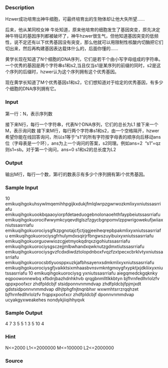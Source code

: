 
### Description
Hzwer成功培育出神牛细胞，可最终培育出的生物体却让他大失所望......

后来，他从某同校女神 牛处知道，原来他培育的细胞发生了基因突变，原先决定神牛特征的基因序列都被破坏了，神牛hzwer很生气，但他知道基因突变的低频性，说不定还有以下优秀基因没有突变，那么他就可以用限制性核酸内切酶把它们切出来，然后再构建基因表达载体什么的，后面你懂的......

黄学长现在知道了N个细胞的DNA序列，它们是若干个由小写字母组成的字符串。一个优秀的基因是两个字符串s1和s2,当且仅当s1是某序列的前缀的同时，s2是这个序列的后缀时，hzwer认为这个序列拥有这个优秀基因。

现在黄学长知道了M个优秀基因s1和s2，它们想知道对于给定的优秀基因，有多少个细胞的DNA序列拥有它。


### Input
第一行：N，表示序列数

接下来N行，每行一个字符串，代表N个DNA序列，它们的总长为L1
接下来一个M，表示询问数
接下来M行，每行两个字符串s1和s2，由一个空格隔开，hzwer希望你能在线回答询问，所以s1等于“s1”的所有字符按字母表的顺序向后移动ans位（字母表是一个环），ans为上一个询问的答案，s2同理。例如ans=2  “s1”=qz
则s1=sb。对于第一个询问，ans=0
s1和s2的总长度为L2



### Output
输出M行，每行一个数，第i行的数表示有多少个序列拥有第i个优秀基因。



### Sample Input
10
emikuqihgokuhsywlmqemihhpgijkxdukjfmlqlwrpzgwrwozkmlixyxniutssasrriafu
emikuqihgokuookbqaaoyiorpfdetaeduogebnolonaoehthfaypbeiutssasrriafu
emikuqihgokuorocifwwymkcyqevdtglszfzgycbgnpomvlzppwrigowekufjwiiaxniutssasrriafu
emikuqihgokuorociysgfkzpgnotajcfjctjqgjeeiheqrepbpakmlixyxniutssasrriafu
emikuqihgokuorociysgfrhulymdxsqirjrfbngwszuyibuixyxniutssasrriafu
emikuqihgokuorguowwiozcgjetmyokqdrqxzigohiutssasrriafu
emikuqihgokuorociysgsczejjmlbwhandxqwknutzgdmxtiutssasrriafu
emikuqihgokuorociysgvzfcdxdiwdztolopdnboxfvqzfzxtpecxcbrklvtyxniutssasrriafu
emikuqihgokuorocsbtlyuosppxuzkjafbhsayenxsdmkmlixyxniutssasrriafu
emikuqihgokuorociysgfjvaikktsixmhaasbvnsvmkntgmoygfxypktjxjdkliixyxniutssasrriafu
10
emikuqihgokuorociysg yxniutssasrriafu
aiegqmedckgqknky eqpoowonnewbq
xfbdnjbazhdnhkhvb qrqgbnmlltlkkbtyn
bjfhrnfedlhrlolzfv qppxpoofxcr
zhdfpldcbjf stsidponnvnmmdvap
zhdfpldcbjfpjmjxdt gdstsidponnvnmmdvap
dlhjtphgfnjtnqnbhxr wxwmhtsrrzrqqhzet
bjfhrnfedlhrlolzfv frqppxpoofxcr
zhdfpldcbjf dponnvnmmdvap
ucyakgyxweakehes nondykjiiqihhyqvk

### Sample Output
4
7
3
5
5
1
3
5
10
4

### Hint
N<=2000
L1<=2000000
M<=100000
L2<=2000000

### Source
